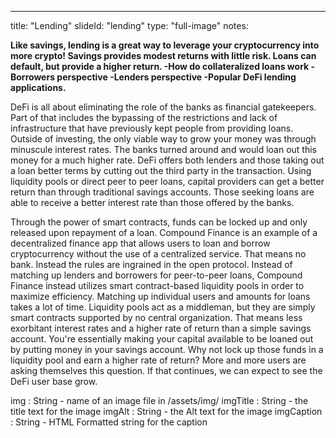 --- 
title: "Lending"
slideId: "lending"
type: "full-image"
notes: 
  <p><b>Like savings, lending is a great way to leverage your cryptocurrency into more crypto! Savings provides modest returns with little risk. Loans can default, but provide a higher return. 
-How do collateralized loans work  
-Borrowers perspective  
-Lenders perspective
-Popular DeFi lending applications.</b></p>
  <p>DeFi is all about eliminating the role of the banks as financial gatekeepers. Part of that includes the bypassing of the restrictions and lack of infrastructure that have previously kept people from providing loans. Outside of investing, the only viable way to grow your money was through minuscule interest rates. The banks turned around and would loan out this money for a much higher rate. DeFi offers both lenders and those taking out a loan better terms by cutting out the third party in the transaction. Using liquidity pools or direct peer to peer loans, capital providers can get a better return than through traditional savings accounts. Those seeking loans are able to receive a better interest rate than those offered by the banks.</p>
  <p>Through the power of smart contracts, funds can be locked up and only released upon repayment of a loan. Compound Finance is an example of a decentralized finance app that allows users to loan and borrow cryptocurrency without the use of a centralized service. That means no bank. Instead the rules are ingrained in the open protocol.  Instead of matching up lenders and borrowers for peer-to-peer loans, Compound Finance instead utilizes smart contract-based liquidity pools in order to maximize efficiency. Matching up individual users and amounts for loans takes a lot of time. Liquidity pools act as a middleman, but they are simply smart contracts supported by no central organization. That means less exorbitant interest rates and a higher rate of return than a simple savings account. You're essentially making your capital available to be loaned out by putting money in your savings account. Why not lock up those funds in a liquidity pool and earn a higher rate of return? More and more users are asking themselves this question. If that continues, we can expect to see the DeFi user base grow.</p>
img : String - name of an image file in /assets/img/
imgTitle : String - the title text for the image
imgAlt : String - the Alt text for the image
imgCaption : String - HTML Formatted string for the caption
